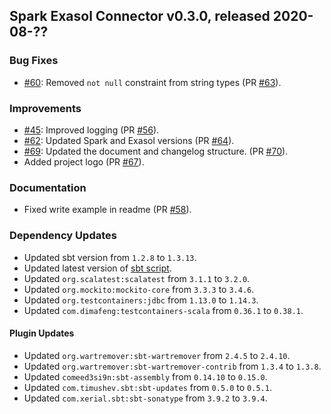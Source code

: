 ## Spark Exasol Connector v0.3.0, released 2020-08-??

### Bug Fixes

* [#60](https://github.com/exasol/spark-exasol-connector/issues/60): Removed
  `not null` constraint from string types (PR
  [#63](https://github.com/exasol/spark-exasol-connector/pull/63)).

### Improvements

* [#45](https://github.com/exasol/spark-exasol-connector/issues/45): Improved
  logging (PR [#56](https://github.com/exasol/spark-exasol-connector/pull/56)).
* [#62](https://github.com/exasol/spark-exasol-connector/issues/62): Updated
  Spark and Exasol versions (PR
  [#64](https://github.com/exasol/spark-exasol-connector/pull/64)).
* [#69](https://github.com/exasol/spark-exasol-connector/issues/69): Updated the
  document and changelog structure. (PR
  [#70](https://github.com/exasol/spark-exasol-connector/pull/70)).
* Added project logo (PR
  [#67](https://github.com/exasol/spark-exasol-connector/pull/67)).

### Documentation

* Fixed write example in readme (PR
  [#58](https://github.com/exasol/spark-exasol-connector/pull/58)).

### Dependency Updates

* Updated sbt version from `1.2.8` to `1.3.13`.
* Updated latest version of [sbt script](https://github.com/paulp/sbt-extras).
* Updated ``org.scalatest:scalatest`` from `3.1.1` to `3.2.0`.
* Updated ``org.mockito:mockito-core`` from `3.3.3` to `3.4.6`.
* Updated ``org.testcontainers:jdbc`` from `1.13.0` to `1.14.3`.
* Updated ``com.dimafeng:testcontainers-scala`` from `0.36.1` to `0.38.1`.

#### Plugin Updates

* Updated ``org.wartremover:sbt-wartremover`` from `2.4.5` to `2.4.10`.
* Updated ``org.wartremover:sbt-wartremover-contrib`` from `1.3.4` to `1.3.8`.
* Updated ``comeed3si9n:sbt-assembly`` from `0.14.10` to `0.15.0`.
* Updated ``com.timushev.sbt:sbt-updates`` from `0.5.0` to `0.5.1`.
* Updated ``com.xerial.sbt:sbt-sonatype`` from `3.9.2` to `3.9.4`.
